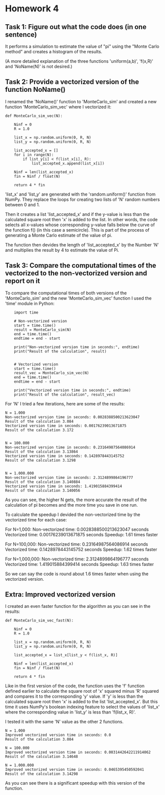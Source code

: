 # Homework 4

## Task 1: Figure out what the code does (in one sentence)

It performs a simulation to estimate the value of "pi" using the "Monte Carlo method" and creates a histogram of
the results.

(A more detailed explanation of the three functions 'uniform(a,b)', 'f(x,R)' and 'NoName(N)' is not desired.)


## Task 2: Provide a vectorized version of the function NoName()

I renamed the 'NoName()' function to 'MonteCarlo_sim' and created a new function 'MonteCarlo_sim_vec' 
where I vectorized it:
```
def MonteCarlo_sim_vec(N):

    Ninf = 0
    R = 1.0

    list_x = np.random.uniform(0, R, N)
    list_y = np.random.uniform(0, R, N)

    list_accepted_x = []
    for i in range(N):
        if list_y[i] < f(list_x[i], R):
            list_accepted_x.append(list_x[i])

    Ninf = len(list_accepted_x)
    fin = Ninf / float(N)

    return 4 * fin
```
'list_x' and 'list_y' are generated with the 'random.uniform()' function from NumPy.
They replace the loops for creating two lists of 'N' random numbers between 0 and 1.

Then it creates a list 'list_accepted_x' and if the y-value is less than the calculated square root then 'x' is added 
to the list.
In other words, the code selects all x-values whose corresponding y-value falls below the curve of the
function f() (in this case a semicircle). This is part of the process of generating a Monte Carlo estimate
of the value of pi.

The function then devides the length of 'list_accepted_x' by the Number 'N' and multiplies the result by 4 to estimate 
the value of Pi.

## Task 3: Compare the computational times of the vectorized to the non-vectorized version and report on it

To compare the computational times of both versions of the 'MonteCarlo_sim' and the new 'MonteCarlo_sim_vec' function 
I used the 'time' module in Python:
```
    import time

    # Non-vectorized version
    start = time.time()
    result = MonteCarlo_sim(N)
    end = time.time()
    endtime = end - start
    
    print("Non-vectorized version time in seconds:", endtime)
    print("Result of the calculation", result)


    # Vectorized version
    start = time.time()
    result_vec = MonteCarlo_sim_vec(N)
    end = time.time()
    endtime = end - start
    
    print("Vectorized version time in seconds:", endtime)
    print("Result of the calculation", result_vec)
```

For 'N' I tried a few iterations, here are some of the results:
```
N = 1.000
Non-vectorized version time in seconds: 0.0028388500213623047
Result of the calculation 3.084
Vectorized version time in seconds: 0.00176239013671875
Result of the calculation 3.172


N = 100.000
Non-vectorized version time in seconds: 0.23164987564086914
Result of the calculation 3.13864
Vectorized version time in seconds: 0.1428978443145752
Result of the calculation 3.1298


N = 1.000.000
Non-vectorized version time in seconds: 2.3124899864196777
Result of the calculation 3.140884
Vectorized version time in seconds: 1.419015884399414
Result of the calculation 3.140056
```
As you can see, the higher N gets, the more accurate the result of the calculation of pi becomes and the more time you 
save in one run.

To calculate the speedup I devided the non-vectorized time by the vectorized time for each case:

For N=1,000:
    Non-vectorized time: 0.0028388500213623047 seconds
    Vectorized time: 0.00176239013671875 seconds
    Speedup: 1.61 times faster

For N=100,000:
    Non-vectorized time: 0.23164987564086914 seconds
    Vectorized time: 0.1428978443145752 seconds
    Speedup: 1.62 times faster

For N=1,000,000:
    Non-vectorized time: 2.3124899864196777 seconds
    Vectorized time: 1.419015884399414 seconds
    Speedup: 1.63 times faster

So we can say the code is round about 1.6 times faster when using the vectorized version.


## Extra: Improved vectorized version

I created an even faster function for the algorithm as you can see in the results:
```
def MonteCarlo_sim_vec_fast(N):

    Ninf = 0
    R = 1.0

    list_x = np.random.uniform(0, R, N)
    list_y = np.random.uniform(0, R, N)

    list_accepted_x = list_x[list_y < f(list_x, R)]

    Ninf = len(list_accepted_x)
    fin = Ninf / float(N)

    return 4 * fin
```
Like in the first version of the code, the function uses the 'f' function defined earlier to calculate the square 
root of 'x' squared minus 'R' squared and compares it to the corresponding 'y' value.
If 'y' is less than the calculated square root then 'x' is added to the list 'list_accepted_x'.
But this time it uses NumPy's boolean indexing feature to select the values of 'list_x' where the corresponding value in 'list_y' is 
less than 'f(list_x, R)'.


I tested it with the same 'N' value as the other 2 functions.
```
N = 1.000
Improved vectorized version time in seconds: 0.0
Result of the calculation 3.084

N = 100.000
Improved vectorized version time in seconds: 0.0031442642211914062
Result of the calculation 3.14648

N = 1.000.000
Improved vectorized version time in seconds: 0.0465395450592041
Result of the calculation 3.14298
```

As you can see there is a significant speedup with this version of the function.
